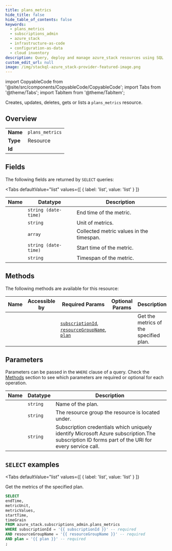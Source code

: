 ```yaml
--- 
title: plans_metrics
hide_title: false
hide_table_of_contents: false
keywords:
  - plans_metrics
  - subscriptions_admin
  - azure_stack
  - infrastructure-as-code
  - configuration-as-data
  - cloud inventory
description: Query, deploy and manage azure_stack resources using SQL
custom_edit_url: null
image: /img/stackql-azure_stack-provider-featured-image.png
---
```


import CopyableCode from '@site/src/components/CopyableCode/CopyableCode';
import Tabs from '@theme/Tabs';
import TabItem from '@theme/TabItem';

Creates, updates, deletes, gets or lists a <code>plans_metrics</code> resource.

## Overview
<table><tbody>
<tr><td><b>Name</b></td><td><code>plans_metrics</code></td></tr>
<tr><td><b>Type</b></td><td>Resource</td></tr>
<tr><td><b>Id</b></td><td><CopyableCode code="azure_stack.subscriptions_admin.plans_metrics" /></td></tr>
</tbody></table>

## Fields

The following fields are returned by `SELECT` queries:

<Tabs
    defaultValue="list"
    values={[
        { label: 'list', value: 'list' }
    ]}
>
<TabItem value="list">

<table>
<thead>
    <tr>
    <th>Name</th>
    <th>Datatype</th>
    <th>Description</th>
    </tr>
</thead>
<tbody>
<tr>
    <td><CopyableCode code="endTime" /></td>
    <td><code>string (date-time)</code></td>
    <td>End time of the metric.</td>
</tr>
<tr>
    <td><CopyableCode code="metricUnit" /></td>
    <td><code>string</code></td>
    <td>Unit of metrics.</td>
</tr>
<tr>
    <td><CopyableCode code="metricValues" /></td>
    <td><code>array</code></td>
    <td>Collected metric values in the timespan.</td>
</tr>
<tr>
    <td><CopyableCode code="startTime" /></td>
    <td><code>string (date-time)</code></td>
    <td>Start time of the metric.</td>
</tr>
<tr>
    <td><CopyableCode code="timeGrain" /></td>
    <td><code>string</code></td>
    <td>Timespan of the metric.</td>
</tr>
</tbody>
</table>
</TabItem>
</Tabs>

## Methods

The following methods are available for this resource:

<table>
<thead>
    <tr>
    <th>Name</th>
    <th>Accessible by</th>
    <th>Required Params</th>
    <th>Optional Params</th>
    <th>Description</th>
    </tr>
</thead>
<tbody>
<tr>
    <td><a href="#list"><CopyableCode code="list" /></a></td>
    <td><CopyableCode code="select" /></td>
    <td><a href="#parameter-subscriptionId"><code>subscriptionId</code></a>, <a href="#parameter-resourceGroupName"><code>resourceGroupName</code></a>, <a href="#parameter-plan"><code>plan</code></a></td>
    <td></td>
    <td>Get the metrics of the specified plan.</td>
</tr>
</tbody>
</table>

## Parameters

Parameters can be passed in the `WHERE` clause of a query. Check the [Methods](#methods) section to see which parameters are required or optional for each operation.

<table>
<thead>
    <tr>
    <th>Name</th>
    <th>Datatype</th>
    <th>Description</th>
    </tr>
</thead>
<tbody>
<tr id="parameter-plan">
    <td><CopyableCode code="plan" /></td>
    <td><code>string</code></td>
    <td>Name of the plan.</td>
</tr>
<tr id="parameter-resourceGroupName">
    <td><CopyableCode code="resourceGroupName" /></td>
    <td><code>string</code></td>
    <td>The resource group the resource is located under.</td>
</tr>
<tr id="parameter-subscriptionId">
    <td><CopyableCode code="subscriptionId" /></td>
    <td><code>string</code></td>
    <td>Subscription credentials which uniquely identify Microsoft Azure subscription.The subscription ID forms part of the URI for every service call.</td>
</tr>
</tbody>
</table>

## `SELECT` examples

<Tabs
    defaultValue="list"
    values={[
        { label: 'list', value: 'list' }
    ]}
>
<TabItem value="list">

Get the metrics of the specified plan.

```sql
SELECT
endTime,
metricUnit,
metricValues,
startTime,
timeGrain
FROM azure_stack.subscriptions_admin.plans_metrics
WHERE subscriptionId = '{{ subscriptionId }}' -- required
AND resourceGroupName = '{{ resourceGroupName }}' -- required
AND plan = '{{ plan }}' -- required
;
```
</TabItem>
</Tabs>
